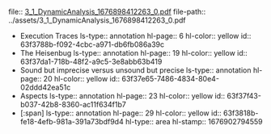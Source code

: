 file:: [3_1_DynamicAnalysis_1676898412263_0.pdf](../assets/3_1_DynamicAnalysis_1676898412263_0.pdf)
file-path:: ../assets/3_1_DynamicAnalysis_1676898412263_0.pdf

- Execution Traces
  ls-type:: annotation
  hl-page:: 6
  hl-color:: yellow
  id:: 63f3788b-f092-4cbc-a971-db6fb086a39c
- The Heisenbug
  ls-type:: annotation
  hl-page:: 19
  hl-color:: yellow
  id:: 63f37da1-718b-48f2-a9c5-3e8abb63b419
- Sound but imprecise versus unsound but precise
  ls-type:: annotation
  hl-page:: 20
  hl-color:: yellow
  id:: 63f37e65-7486-4834-80e4-02ddd42ea51c
- Aspects
  ls-type:: annotation
  hl-page:: 23
  hl-color:: yellow
  id:: 63f37f43-b037-42b8-8360-ac11f634f1b7
- [:span]
  ls-type:: annotation
  hl-page:: 29
  hl-color:: yellow
  id:: 63f3818b-fe18-4efb-981a-391a73bdf9d4
  hl-type:: area
  hl-stamp:: 1676902794559